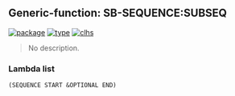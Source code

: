 ## Generic-function: SB-SEQUENCE:SUBSEQ
[![package](https://img.shields.io/badge/Package-SB--SEQUENCE-5f9ea0.svg?style=social&colorA=999999)](../) [![type](https://img.shields.io/badge/Type-Generic--Function-5f9ea0.svg?style=social&colorA=999999)](../#generic-function) [![clhs](https://img.shields.io/badge/CLHS-SUBSEQ-5f9ea0.svg?style=social&colorA=999999)](http://www.lispworks.com/documentation/HyperSpec/Body/f_subseq.htm) 

> No description.

### Lambda list
```
(SEQUENCE START &OPTIONAL END)
```

